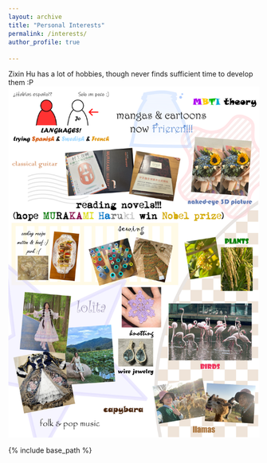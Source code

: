 ```yaml
---
layout: archive
title: "Personal Interests"
permalink: /interests/
author_profile: true

---
```


Zixin Hu has a lot of hobbies, though never finds sufficient time to develop them \:P <br/><img src='/images/website.png'>

{% include base_path %}


<!--{% for post in site.interests %}
  {% include archive-single.html %}
{% endfor %}
-->
